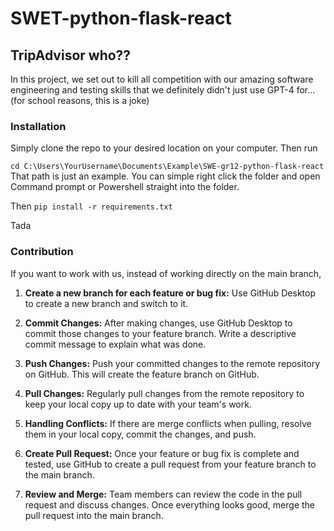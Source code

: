 # SWET-python-flask-react

## TripAdvisor who??

In this project, we set out to kill all competition with our amazing software engineering and testing skills that we definitely didn't just use GPT-4 for... (for school reasons, this is a joke)
 
### Installation

Simply clone the repo to your desired location on your computer. Then run 

`cd C:\Users\YourUsername\Documents\Example\SWE-gr12-python-flask-react`
That path is just an example. You can simple right click the folder and open Command prompt or Powershell straight into the folder.

Then
`pip install -r requirements.txt`

Tada

### Contribution

If you want to work with us, instead of working directly on the main branch, 

1. **Create a new branch for each feature or bug fix:**
    Use GitHub Desktop to create a new branch and switch to it.

2. **Commit Changes:**
    After making changes, use GitHub Desktop to commit those changes to your feature branch.
    Write a descriptive commit message to explain what was done.

3. **Push Changes:**
    Push your committed changes to the remote repository on GitHub. This will create the feature branch on GitHub.

4. **Pull Changes:**
    Regularly pull changes from the remote repository to keep your local copy up to date with your team's work.

5. **Handling Conflicts:**
    If there are merge conflicts when pulling, resolve them in your local copy, commit the changes, and push.

6. **Create Pull Request:**
    Once your feature or bug fix is complete and tested, use GitHub to create a pull request from your feature branch to the main branch.

7. **Review and Merge:**
    Team members can review the code in the pull request and discuss changes.
    Once everything looks good, merge the pull request into the main branch.